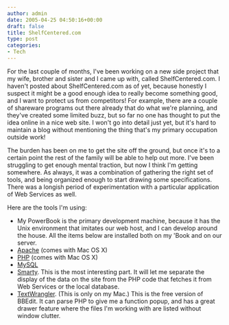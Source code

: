 ```yaml
---
author: admin
date: 2005-04-25 04:50:16+00:00
draft: false
title: ShelfCentered.com
type: post
categories:
- Tech
---
```


For the last couple of months, I've been working on a new side project that my wife, brother and sister and I came up with, called ShelfCentered.com. I haven't posted about ShelfCentered.com as of yet, because honestly I suspect it might be a good enough idea to really become something good, and I want to protect us from competitors! For example, there are a couple of shareware programs out there already that do what we're planning, and they've created some limited buzz, but so far no one has thought to put the idea online in a nice web site. I won't go into detail just yet, but it's hard to maintain a blog without mentioning the thing that's my primary occupation outside work!

The burden has been on me to get the site off the ground, but once it's to a certain point the rest of the family will be able to help out more. I've been struggling to get enough mental traction, but now I think I'm getting somewhere. As always, it was a combination of gathering the right set of tools, and being organized enough to start drawing some specifications. There was a longish period of experimentation with a particular application of Web Services as well.

Here are the tools I'm using:




  * My PowerBook is the primary development machine, because it has the Unix environment that imitates our web host, and I can develop around the house. All the items below are installed both on my 'Book and on our server.
  * [Apache](http://www.apache.org) (comes with Mac OS X)
  * [PHP](http://www.php.net) (comes with Mac OS X)
  * [MySQL](http://www.mysql.com)
  * [Smarty](http://smarty.php.net). This is the most interesting part. It will let me separate the display of the data on the site from the PHP code that fetches it from Web Services or the local database.
  * [TextWrangler](http://www.barebones.com/products/textwrangler/index.shtml). (This is only on my Mac.) This is the free version of BBEdit. It can parse PHP to give me a function popup, and has a great drawer feature where the files I'm working with are listed without window clutter.

